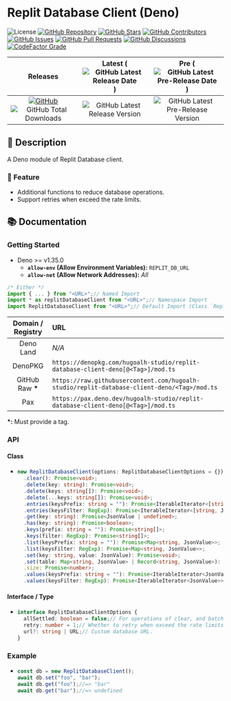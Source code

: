 # Replit Database Client (Deno)

![License](https://img.shields.io/static/v1?label=License&message=MIT&style=flat-square "License")
[![GitHub Repository](https://img.shields.io/badge/Repository-181717?logo=github&logoColor=ffffff&style=flat-square "GitHub Repository")](https://github.com/hugoalh-studio/replit-database-client-deno)
[![GitHub Stars](https://img.shields.io/github/stars/hugoalh-studio/replit-database-client-deno?label=Stars&logo=github&logoColor=ffffff&style=flat-square "GitHub Stars")](https://github.com/hugoalh-studio/replit-database-client-deno/stargazers)
[![GitHub Contributors](https://img.shields.io/github/contributors/hugoalh-studio/replit-database-client-deno?label=Contributors&logo=github&logoColor=ffffff&style=flat-square "GitHub Contributors")](https://github.com/hugoalh-studio/replit-database-client-deno/graphs/contributors)
[![GitHub Issues](https://img.shields.io/github/issues-raw/hugoalh-studio/replit-database-client-deno?label=Issues&logo=github&logoColor=ffffff&style=flat-square "GitHub Issues")](https://github.com/hugoalh-studio/replit-database-client-deno/issues)
[![GitHub Pull Requests](https://img.shields.io/github/issues-pr-raw/hugoalh-studio/replit-database-client-deno?label=Pull%20Requests&logo=github&logoColor=ffffff&style=flat-square "GitHub Pull Requests")](https://github.com/hugoalh-studio/replit-database-client-deno/pulls)
[![GitHub Discussions](https://img.shields.io/github/discussions/hugoalh-studio/replit-database-client-deno?label=Discussions&logo=github&logoColor=ffffff&style=flat-square "GitHub Discussions")](https://github.com/hugoalh-studio/replit-database-client-deno/discussions)
[![CodeFactor Grade](https://img.shields.io/codefactor/grade/github/hugoalh-studio/replit-database-client-deno?label=Grade&logo=codefactor&logoColor=ffffff&style=flat-square "CodeFactor Grade")](https://www.codefactor.io/repository/github/hugoalh-studio/replit-database-client-deno)

| **Releases** | **Latest** (![GitHub Latest Release Date](https://img.shields.io/github/release-date/hugoalh-studio/replit-database-client-deno?label=&style=flat-square "GitHub Latest Release Date")) | **Pre** (![GitHub Latest Pre-Release Date](https://img.shields.io/github/release-date-pre/hugoalh-studio/replit-database-client-deno?label=&style=flat-square "GitHub Latest Pre-Release Date")) |
|:-:|:-:|:-:|
| [![GitHub](https://img.shields.io/badge/GitHub-181717?logo=github&logoColor=ffffff&style=flat-square "GitHub")](https://github.com/hugoalh-studio/replit-database-client-deno/releases) ![GitHub Total Downloads](https://img.shields.io/github/downloads/hugoalh-studio/replit-database-client-deno/total?label=&style=flat-square "GitHub Total Downloads") | ![GitHub Latest Release Version](https://img.shields.io/github/release/hugoalh-studio/replit-database-client-deno?sort=semver&label=&style=flat-square "GitHub Latest Release Version") | ![GitHub Latest Pre-Release Version](https://img.shields.io/github/release/hugoalh-studio/replit-database-client-deno?include_prereleases&sort=semver&label=&style=flat-square "GitHub Latest Pre-Release Version") |

## 📝 Description

A Deno module of Replit Database client.

### 🌟 Feature

- Additional functions to reduce database operations.
- Support retries when exceed the rate limits.

## 📚 Documentation

### Getting Started

- Deno >= v1.35.0
  - **`allow-env` (Allow Environment Variables):** `REPLIT_DB_URL`
  - **`allow-net` (Allow Network Addresses):** *All*

```ts
/* Either */
import { ... } from "<URL>";// Named Import
import * as replitDatabaseClient from "<URL>";// Namespace Import
import ReplitDatabaseClient from "<URL>";// Default Import (Class `ReplitDatabaseClient`)
```

| **Domain / Registry** | **URL** |
|:-:|:--|
| Deno Land | *N/A* |
| DenoPKG | `https://denopkg.com/hugoalh-studio/replit-database-client-deno[@<Tag>]/mod.ts` |
| GitHub Raw **\*** | `https://raw.githubusercontent.com/hugoalh-studio/replit-database-client-deno/<Tag>/mod.ts` |
| Pax | `https://pax.deno.dev/hugoalh-studio/replit-database-client-deno[@<Tag>]/mod.ts` |

**\*:** Must provide a tag.

### API

#### Class

- ```ts
  new ReplitDatabaseClient(options: ReplitDatabaseClientOptions = {}): ReplitDatabaseClient;
    .clear(): Promise<void>;
    .delete(key: string): Promise<void>;
    .delete(keys: string[]): Promise<void>;
    .delete(...keys: string[]): Promise<void>;
    .entries(keysPrefix: string = ""): Promise<IterableIterator<[string, JsonValue]>>;
    .entries(keysFilter: RegExp): Promise<IterableIterator<[string, JsonValue]>>;
    .get(key: string): Promise<JsonValue | undefined>;
    .has(key: string): Promise<boolean>;
    .keys(prefix: string = ""): Promise<string[]>;
    .keys(filter: RegExp): Promise<string[]>;
    .list(keysPrefix: string = ""): Promise<Map<string, JsonValue>>;
    .list(keysFilter: RegExp): Promise<Map<string, JsonValue>>;
    .set(key: string, value: JsonValue): Promise<void>;
    .set(table: Map<string, JsonValue> | Record<string, JsonValue>): Promise<void>;
    .size: Promise<number>;
    .values(keysPrefix: string = ""): Promise<IterableIterator<JsonValue>>;
    .values(keysFilter: RegExp): Promise<IterableIterator<JsonValue>>;
  ```

#### Interface / Type

- ```ts
  interface ReplitDatabaseClientOptions {
    allSettled: boolean = false;// For operations of clear, and batch/bulk delete and set, whether to await for all of the operations are all settled (resolved or rejected) instead of ignore remain operations when any of the operation is rejected.
    retry: number = 1;// Whether to retry when exceed the rate limits.
    url?: string | URL;// Custom database URL.
  }
  ```

### Example

- ```ts
  const db = new ReplitDatabaseClient();
  await db.set("foo", "bar");
  await db.get("foo");//=> "bar"
  await db.get("bar");//=> undefined
  ```
